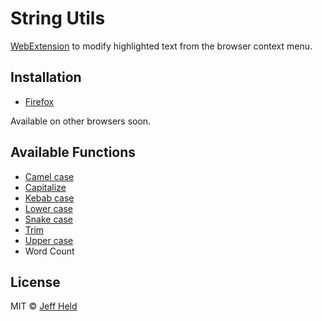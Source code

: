 # String Utils

[WebExtension](https://developer.mozilla.org/en-US/Add-ons/WebExtensions) to modify highlighted text from the browser context menu.

## Installation

- [Firefox](https://addons.mozilla.org/en-US/firefox/addon/string-utils)

Available on other browsers soon.

## Available Functions
- [Camel case](https://lodash.com/docs/4.17.5#camelCase)
- [Capitalize](https://lodash.com/docs/4.17.5#capitalize)
- [Kebab case](https://lodash.com/docs/4.17.5#kebabCase)
- [Lower case](https://lodash.com/docs/4.17.5#lowerCase)
- [Snake case](https://lodash.com/docs/4.17.5#snakeCase)
- [Trim](https://lodash.com/docs/4.17.5#trim)
- [Upper case](https://lodash.com/docs/4.17.5#upperCase)
- Word Count

## License

MIT © [Jeff Held](https://github.com/solkaz/string-utils-webext)
